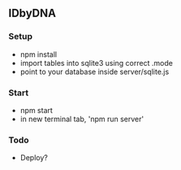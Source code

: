 ## IDbyDNA

### Setup
- npm install
- import tables into sqlite3 using correct .mode
- point to your database inside server/sqlite.js

### Start
- npm start
- in new terminal tab, 'npm run server'


### Todo
- Deploy?